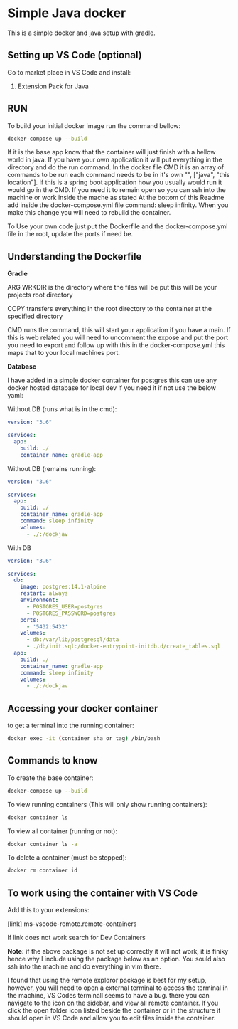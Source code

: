 # Simple Java docker

This is a simple docker and java setup with gradle.

## Setting up VS Code (optional)

Go to market place in VS Code and install:
1. Extension Pack for Java

## RUN

To build your initial docker image run the command bellow:

```BASH
docker-compose up --build
```

If it is the base app know that the container will just finish with a hellow world in java. If you have your own application it will put everything in the directory and do the run command. In the docker file CMD it is an array of commands to be run each command needs to be in it's own "", ["java", "this location"]. If this is a spring boot application how you usually would run it would go in the CMD. If you need it to remain open so you can ssh into the machine or work inside the mache as stated At the bottom of this Readme add inside the docker-compose.yml file command: sleep infinity. When you make this change you will need to rebuild the container. 

To Use your own code just put the Dockerfile and the docker-compose.yml file in the root, update the ports if need be. 


## Understanding the Dockerfile

**Gradle**

ARG WRKDIR is the directory where the files will be put this will be your projects root directory

COPY transfers everything in the root directory to the container at the specified directory

CMD runs the command, this will start your application if you have a main. If this is web related you will need to uncomment the expose and put the port you need to export and follow up with this in the docker-compose.yml this maps that to your local machines port. 

**Database**

I have added in a simple docker container for postgres this can use any docker hosted database for local dev if you need it if not use the below yaml:

Without DB (runs what is in the cmd):

```YAML
version: "3.6"

services:
  app:
    build: ./
    container_name: gradle-app
```

Without DB (remains running):

```YAML
version: "3.6"

services:
  app:
    build: ./
    container_name: gradle-app
    command: sleep infinity
    volumes:
      - ./:/dockjav
```

With DB

```YAML
version: "3.6"

services:
  db:
    image: postgres:14.1-alpine
    restart: always
    environment:
      - POSTGRES_USER=postgres
      - POSTGRES_PASSWORD=postgres
    ports:
      - '5432:5432'
    volumes: 
      - db:/var/lib/postgresql/data
      - ./db/init.sql:/docker-entrypoint-initdb.d/create_tables.sql
  app:
    build: ./
    container_name: gradle-app
    command: sleep infinity
    volumes:
      - ./:/dockjav
```

## Accessing your docker container

to get a terminal into the running container:

```BASH
docker exec -it (container sha or tag) /bin/bash
```

## Commands to know

To create the base container:

```BASH
docker-compose up --build
```

To view running containers (This will only show running containers):

```BASH
docker container ls
```

To view all container (running or not):

```BASH
docker container ls -a
```

To delete a container (must be stopped):

```BASH
docker rm container id
```


## To work using the container with VS Code

Add this to your extensions:

[link] ms-vscode-remote.remote-containers

If link does not work search for Dev Containers

**Note:** if the above package is not set up correctly it will not work, it is finiky hence why I include using the package below as an option. You sould also ssh into the machine and do everything in vim there. 

I found that using the remote exploror package is best for my setup, however, you will need to open a external terminal to access the terminal in the machine, VS Codes terminall seems to have a bug. there you can navigate to the icon on the sidebar, and view all remote container. If you click the open folder icon listed beside the container or in the structure it should open in VS Code and allow you to edit files inside the container. 